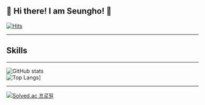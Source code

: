 ## 👋 Hi there! I am Seungho! 👋 
[![Hits](https://hits.seeyoufarm.com/api/count/incr/badge.svg?url=https%3A%2F%2Fgithub.com%2Fgjbae1212%2Fhit-counter)](https://hits.seeyoufarm.com) 

* * *

## Skills

* * *
![GitHub stats](https://github-readme-stats.vercel.app/api?username=jshEITa&show_icons=true&theme=radical)
<br>
![Top Langs](https://github-readme-stats.vercel.app/api/top-langs/?username=jstEIT)]

* * *
[![Solved.ac
프로필](http://mazassumnida.wtf/api/generate_badge?boj={jason9865})](https://solved.ac/jason9865)

<!--
**jshEIT/jshEIT** is a ✨ _special_ ✨ repository because its `README.md` (this file) appears on your GitHub profile.

Here are some ideas to get you started:

- 🔭 I’m currently working on ...
- 🌱 I’m currently learning ...
- 👯 I’m looking to collaborate on ...
- 🤔 I’m looking for help with ...
- 💬 Ask me about ...
- 📫 How to reach me: ...
- 😄 Pronouns: ...
- ⚡ Fun fact: ...
-->
